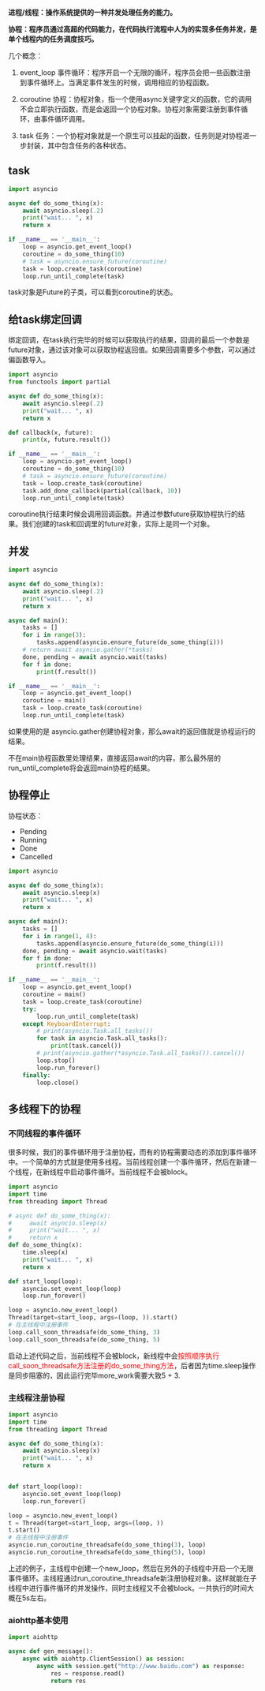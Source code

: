 **进程/线程：操作系统提供的一种并发处理任务的能力。**

**协程：程序员通过高超的代码能力，在代码执行流程中人为的实现多任务并发，是单个线程内的任务调度技巧。**

几个概念：

1. event_loop 事件循环：程序开启一个无限的循环，程序员会把一些函数注册到事件循环上。当满足事件发生的时候，调用相应的协程函数。

2. coroutine 协程：协程对象，指一个使用async关键字定义的函数，它的调用不会立即执行函数，而是会返回一个协程对象。协程对象需要注册到事件循环，由事件循环调用。

3. task  任务：一个协程对象就是一个原生可以挂起的函数，任务则是对协程进一步封装，其中包含任务的各种状态。

## task

```python
import asyncio

async def do_some_thing(x):
    await asyncio.sleep(.2)
    print("wait... ", x)
    return x

if __name__ == '__main__':
    loop = asyncio.get_event_loop()
    coroutine = do_some_thing(10)
    # task = asyncio.ensure_future(coroutine)
    task = loop.create_task(coroutine)
    loop.run_until_complete(task)
```

task对象是Future的子类，可以看到coroutine的状态。

## 给task绑定回调

绑定回调，在task执行完毕的时候可以获取执行的结果，回调的最后一个参数是future对象，通过该对象可以获取协程返回值。如果回调需要多个参数，可以通过偏函数导入。

```python
import asyncio
from functools import partial

async def do_some_thing(x):
    await asyncio.sleep(.2)
    print("wait... ", x)
    return x

def callback(x, future):
    print(x, future.result())

if __name__ == '__main__':
    loop = asyncio.get_event_loop()
    coroutine = do_some_thing(10)
    # task = asyncio.ensure_future(coroutine)
    task = loop.create_task(coroutine)
    task.add_done_callback(partial(callback, 10))
    loop.run_until_complete(task)
```

coroutine执行结束时候会调用回调函数。并通过参数future获取协程执行的结果。我们创建的task和回调里的future对象，实际上是同一个对象。

## 并发

```python
import asyncio

async def do_some_thing(x):
    await asyncio.sleep(.2)
    print("wait... ", x)
    return x

async def main():
    tasks = []
    for i in range(3):
        tasks.append(asyncio.ensure_future(do_some_thing(i)))
    # return await asyncio.gather(*tasks)
    done, pending = await asyncio.wait(tasks)
    for f in done:
        print(f.result())

if __name__ == '__main__':
    loop = asyncio.get_event_loop()
    coroutine = main()
    task = loop.create_task(coroutine)
    loop.run_until_complete(task)
```

如果使用的是 asyncio.gather创建协程对象，那么await的返回值就是协程运行的结果。

不在main协程函数里处理结果，直接返回await的内容，那么最外层的run_until_complete将会返回main协程的结果。

## 协程停止

协程状态：

- Pending
- Running
- Done
- Cancelled

```python
import asyncio

async def do_some_thing(x):
    await asyncio.sleep(x)
    print("wait... ", x)
    return x

async def main():
    tasks = []
    for i in range(1, 4):
        tasks.append(asyncio.ensure_future(do_some_thing(i)))
    done, pending = await asyncio.wait(tasks)
    for f in done:
        print(f.result())

if __name__ == '__main__':
    loop = asyncio.get_event_loop()
    coroutine = main()
    task = loop.create_task(coroutine)
    try:
        loop.run_until_complete(task)
    except KeyboardInterrupt:
        # print(asyncio.Task.all_tasks())
        for task in asyncio.Task.all_tasks():
            print(task.cancel())
        # print(asyncio.gather(*asyncio.Task.all_tasks()).cancel())
        loop.stop()
        loop.run_forever()
    finally:
        loop.close()
```

## 多线程下的协程

### 不同线程的事件循环

很多时候，我们的事件循环用于注册协程，而有的协程需要动态的添加到事件循环中。一个简单的方式就是使用多线程。当前线程创建一个事件循环，然后在新建一个线程，在新线程中启动事件循环。当前线程不会被block。

```python
import asyncio
import time
from threading import Thread

# async def do_some_thing(x):
#     await asyncio.sleep(x)
#     print("wait... ", x)
#     return x
def do_some_thing(x):
    time.sleep(x)
    print("wait... ", x)
    return x

def start_loop(loop):
    asyncio.set_event_loop(loop)
    loop.run_forever()

loop = asyncio.new_event_loop()
Thread(target=start_loop, args=(loop, )).start()
# 在主线程中注册事件
loop.call_soon_threadsafe(do_some_thing, 3)
loop.call_soon_threadsafe(do_some_thing, 5)
```

启动上述代码之后，当前线程不会被block，新线程中会<font color="red">按照顺序执行call_soon_threadsafe方法注册的do_some_thing方法</font>，后者因为time.sleep操作是同步阻塞的，因此运行完毕more_work需要大致5 + 3.

### 主线程注册协程 

```python
import asyncio
import time
from threading import Thread

async def do_some_thing(x):
    await asyncio.sleep(x)
    print("wait... ", x)
    return x


def start_loop(loop):
    asyncio.set_event_loop(loop)
    loop.run_forever()

loop = asyncio.new_event_loop()
t = Thread(target=start_loop, args=(loop, ))
t.start()
# 在主线程中注册事件
asyncio.run_coroutine_threadsafe(do_some_thing(3), loop)
asyncio.run_coroutine_threadsafe(do_some_thing(5), loop)
```

上述的例子，主线程中创建一个new_loop，然后在另外的子线程中开启一个无限事件循环。主线程通过run_coroutine_threadsafe新注册协程对象。这样就能在子线程中进行事件循环的并发操作，同时主线程又不会被block。一共执行的时间大概在5s左右。

### aiohttp基本使用

```python
import aiohttp

async def gen_message():
    async with aiohttp.ClientSession() as session:
        async with session.get("http://www.baidu.com") as response:
            res = response.read()
            return res
```



